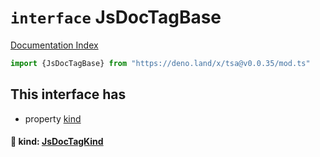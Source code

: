 # `interface` JsDocTagBase

[Documentation Index](../README.md)

```ts
import {JsDocTagBase} from "https://deno.land/x/tsa@v0.0.35/mod.ts"
```

## This interface has

- property [kind](#-kind-jsdoctagkind)


#### 📄 kind: [JsDocTagKind](../type.JsDocTagKind/README.md)



